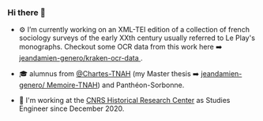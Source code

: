 ### Hi there 👋

<!--
**jeandamien-genero/jeandamien-genero** is a ✨ _special_ ✨ repository because its `README.md` (this file) appears on your GitHub profile.

Here are some ideas to get you started:

- 🔭 I’m currently working on ...
- 🌱 I’m currently learning ...
- 👯 I’m looking to collaborate on ...
- 🤔 I’m looking for help with ...
- 💬 Ask me about ...
- 📫 How to reach me: ...
- 😄 Pronouns: ...
- ⚡ Fun fact: ...
:office:
-->

- :gear: I’m currently working on an XML-TEI edition of a collection of french sociology surveys of the early XXth century usually referred to Le Play's monographs. Checkout some OCR data from this work here :arrow_right: [jeandamien-genero/kraken-ocr-data ](https://github.com/jeandamien-genero/kraken-ocr-data).

- :mortar_board: alumnus from [@Chartes-TNAH](https://github.com/Chartes-TNAH) (my Master thesis :arrow_right: [jeandamien-genero/
Memoire-TNAH](https://github.com/jeandamien-genero/Memoire-TNAH)) and Panthéon-Sorbonne.

- :office: I'm working at the [CNRS Historical Research Center](http://crh.ehess.fr/) as Studies Engineer since December 2020.
